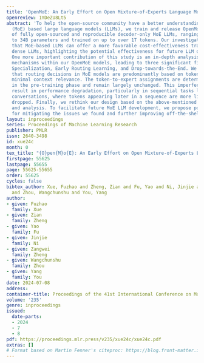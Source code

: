 ```yaml
---
title: 'OpenMoE: An Early Effort on Open Mixture-of-Experts Language Models'
openreview: 1YDeZU8Lt5
abstract: 'To help the open-source community have a better understanding of Mixture-of-Experts
  (MoE) based large language models (LLMs), we train and release OpenMoE, a series
  of fully open-sourced and reproducible decoder-only MoE LLMs, ranging from 650M
  to 34B parameters and trained on up to over 1T tokens. Our investigation confirms
  that MoE-based LLMs can offer a more favorable cost-effectiveness trade-off than
  dense LLMs, highlighting the potential effectiveness for future LLM development.
  One more important contribution of this study is an in-depth analysis of the routing
  mechanisms within our OpenMoE models, leading to three significant findings: Context-Independent
  Specialization, Early Routing Learning, and Drop-towards-the-End. We discovered
  that routing decisions in MoE models are predominantly based on token IDs, with
  minimal context relevance. The token-to-expert assignments are determined early
  in the pre-training phase and remain largely unchanged. This imperfect routing can
  result in performance degradation, particularly in sequential tasks like multi-turn
  conversations, where tokens appearing later in a sequence are more likely to be
  dropped. Finally, we rethink our design based on the above-mentioned observations
  and analysis. To facilitate future MoE LLM development, we propose potential strategies
  for mitigating the issues we found and further improving off-the-shelf MoE LLM designs.'
layout: inproceedings
series: Proceedings of Machine Learning Research
publisher: PMLR
issn: 2640-3498
id: xue24c
month: 0
tex_title: "{O}pen{M}o{E}: An Early Effort on Open Mixture-of-Experts Language Models"
firstpage: 55625
lastpage: 55655
page: 55625-55655
order: 55625
cycles: false
bibtex_author: Xue, Fuzhao and Zheng, Zian and Fu, Yao and Ni, Jinjie and Zheng, Zangwei
  and Zhou, Wangchunshu and You, Yang
author:
- given: Fuzhao
  family: Xue
- given: Zian
  family: Zheng
- given: Yao
  family: Fu
- given: Jinjie
  family: Ni
- given: Zangwei
  family: Zheng
- given: Wangchunshu
  family: Zhou
- given: Yang
  family: You
date: 2024-07-08
address:
container-title: Proceedings of the 41st International Conference on Machine Learning
volume: '235'
genre: inproceedings
issued:
  date-parts:
  - 2024
  - 7
  - 8
pdf: https://proceedings.mlr.press/v235/xue24c/xue24c.pdf
extras: []
# Format based on Martin Fenner's citeproc: https://blog.front-matter.io/posts/citeproc-yaml-for-bibliographies/
---
```

